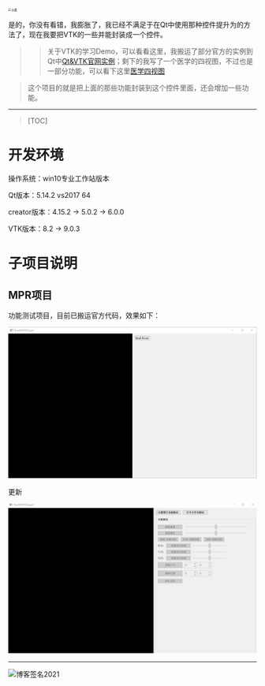 <img src="https://img-blog.csdnimg.cn/dbf523d39a0a4b7ea420b98d4802981b.png#pic_center" alt="头图" style="zoom:40%;" />

​		是的，你没有看错，我膨胀了，我已经不满足于在Qt中使用那种控件提升为的方法了，现在我要把VTK的一些并能封装成一个控件。

> > 关于VTK的学习Demo，可以看看这里，我搬运了部分官方的实例到Qt中[Qt&VTK官网实例](https://blog.csdn.net/z609932088/category_11141734.html?spm=1001.2014.3001.5482)；剩下的我写了一个医学的四视图，不过也是一部分功能，可以看下这里[医学四视图](https://blog.csdn.net/z609932088/category_11276724.html?spm=1001.2014.3001.5482)

> 这个项目的就是把上面的那些功能封装到这个控件里面，还会增加一些功能。

---

>[TOC]

# 开发环境

操作系统：win10专业工作站版本

Qt版本：5.14.2  vs2017 64

creator版本：4.15.2 -> 5.0.2 -> 6.0.0

VTK版本：8.2 -> 9.0.3

# 子项目说明

## MPR项目

功能测试项目，目前已搬运官方代码，效果如下：

![gif6](https://raw.githubusercontent.com/DreamLife-Jianwei/CSDNResources/master/20211104162012.gif)

更新

![](https://raw.githubusercontent.com/DreamLife-Jianwei/CSDNResources/master/202112131349908.gif)





---

<img src="https://img-blog.csdnimg.cn/e931244fe9284d62854df336584f2ed6.png#pic_center" alt="博客签名2021"  />
